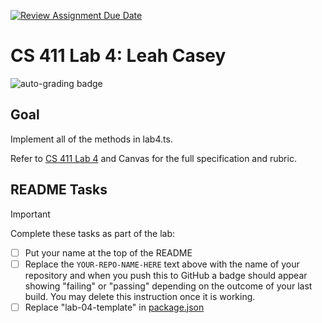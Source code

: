 [![Review Assignment Due Date](https://classroom.github.com/assets/deadline-readme-button-24ddc0f5d75046c5622901739e7c5dd533143b0c8e959d652212380cedb1ea36.svg)](https://classroom.github.com/a/ArN4JzDc)
# CS 411 Lab 4: **Leah Casey**

![auto-grading badge](https://github.com/bsu-cs-jb/alcaseybsu/actions/workflows/classroom.yml/badge.svg)

## Goal

Implement all of the methods in lab4.ts.

Refer to [CS 411 Lab 4](https://bsu-cs-jb.github.io/cs-411-docs/lab-04/) and
Canvas for the full specification and rubric.

## README Tasks

<!-- prettier-ignore-start -->
> [!IMPORTANT]
> Complete these tasks as part of the lab:
<!-- prettier-ignore-end -->

- [ ] Put your name at the top of the README
- [ ] Replace the `YOUR-REPO-NAME-HERE` text above with the name of your
      repository and when you push this to GitHub a badge should appear showing
      "failing" or "passing" depending on the outcome of your last build. You
      may delete this instruction once it is working.
- [ ] Replace "lab-04-template" in [package.json](package.json)
